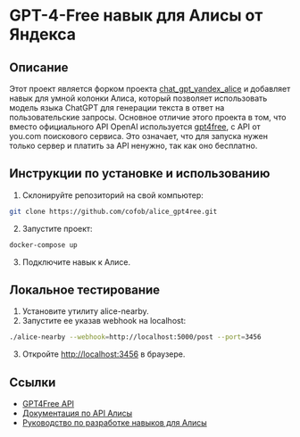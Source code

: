 # GPT-4-Free навык для Алисы от Яндекса

## Описание

Этот проект является форком проекта [chat_gpt_yandex_alice](https://github.com/peleccom/chat_gpt_yandex_alice) и добавляет навык для умной колонки Алиса, который позволяет использовать модель языка ChatGPT для генерации текста в ответ на пользовательские запросы. Основное отличие этого проекта в том, что вместо официального API OpenAI используется [gpt4free](https://github.com/xtekky/gpt4free), с API от you.com поискового сервиса. Это означает, что для запуска нужен только сервер и платить за API ненужно, так как оно бесплатно.

## Инструкции по установке и использованию

1. Склонируйте репозиторий на свой компьютер:

```bash
git clone https://github.com/cofob/alice_gpt4ree.git
```

2. Запустите проект:

```bash
docker-compose up
```

3. Подключите навык к Алисе.

## Локальное тестирование

1. Установите утилиту alice-nearby.
2. Запустите ее указав webhook на localhost:

```bash
./alice-nearby --webhook=http://localhost:5000/post --port=3456
```

3. Откройте <http://localhost:3456> в браузере.

## Ссылки

- [GPT4Free API](https://github.com/xtekky/gpt4free)
- [Документация по API Алисы](https://yandex.ru/dev/dialogs/alice/doc/)
- [Руководство по разработке навыков для Алисы](https://yandex.ru/dev/dialogs/alice/doc/quickstart-about.html)

